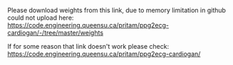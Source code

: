 Please download weights from this link, due to memory limitation in github could not upload here: https://code.engineering.queensu.ca/pritam/ppg2ecg-cardiogan/-/tree/master/weights

If for some reason that link doesn't work please check: https://code.engineering.queensu.ca/pritam/ppg2ecg-cardiogan/ 
